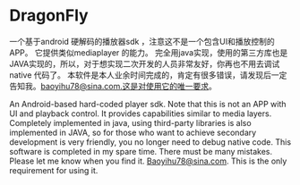 # DragonFly
一个基于android 硬解码的播放器sdk ，注意这不是一个包含UI和播放控制的APP。
它提供类似mediaplayer 的能力。 完全用java实现，使用的第三方库也是JAVA实现的，所以，对于想实现二次开发的人员非常友好，你再也不用去调试native 代码了。 
本软件是本人业余时间完成的，肯定有很多错误，请发现后一定告知我。baoyihu78@sina.com.这是对使用它的唯一要求。

An Android-based hard-coded player sdk. Note that this is not an APP with UI and playback control.
It provides capabilities similar to media layers. Completely implemented in java, using third-party libraries is also implemented in JAVA, so for those who want to achieve secondary development is very friendly, you no longer need to debug native code.
This software is completed in my spare time. There must be many mistakes. Please let me know when you find it. Baoyihu78@sina.com. This is the only requirement for using it.

